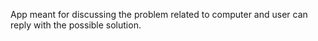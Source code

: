 App meant for discussing the problem related to computer and user can reply with the possible solution.
